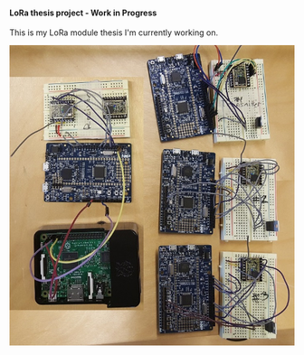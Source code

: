 #### LoRa thesis project - Work in Progress

This is my LoRa module thesis I'm currently working on. 

![](https://github.com/Jakage/career-portfolio/blob/master/LoRa/Pictures/LoRa_prototype_v05.jpg)

